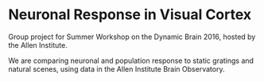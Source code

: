 # Neuronal Response in Visual Cortex
Group project for Summer Workshop on the Dynamic Brain 2016, hosted by the Allen Institute.

We are comparing neuronal and population response to static gratings and natural scenes, using data in the Allen Institute Brain Observatory.
